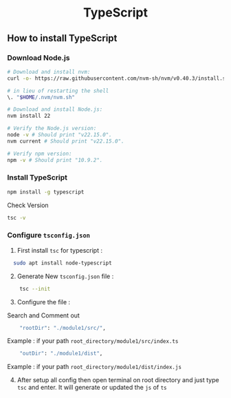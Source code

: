 <div align='center'>

# TypeScript 
</div>

## How to install TypeScript

### Download Node.js

```bash
# Download and install nvm:
curl -o- https://raw.githubusercontent.com/nvm-sh/nvm/v0.40.3/install.sh | bash

# in lieu of restarting the shell
\. "$HOME/.nvm/nvm.sh"

# Download and install Node.js:
nvm install 22

# Verify the Node.js version:
node -v # Should print "v22.15.0".
nvm current # Should print "v22.15.0".

# Verify npm version:
npm -v # Should print "10.9.2".
```


### Install TypeScript

```bash
npm install -g typescript
```

Check Version 

```bash
tsc -v
```


### Configure `tsconfig.json`

1. First install `tsc` for typescript : 

  ```bash
    sudo apt install node-typescript
  ```

2. Generate New `tsconfig.json` file : 

```bash
    tsc --init
```

3. Configure the file : 

Search and Comment out 

```bash
    "rootDir": "./module1/src/", 
```
Example : if your path `root_directory/module1/src/index.ts`


```bash
    "outDir": "./module1/dist",
```
Example : if your path `root_directory/module1/dist/index.js`


4. After setup all config then open terminal on root directory and just type `tsc` and enter. It will generate or updated the `js` of `ts`